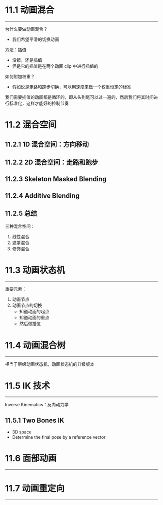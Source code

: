 # 11.1 动画混合
---

为什么要做动画混合？
- 我们希望平滑的切换动画

方法：插值
- 没错，还是插值
- 但是它的插值是在两个动画 clip 中进行插值的

如何附加权重？
- 假如说是走路和跑步切换，可以用速度来做一个权重恒定的标准

我们需要插值的动画都是循环的，即从头到尾可以过一遍的，然后我们将其时间进行标准化，这样才能好的控制节奏

# 11.2 混合空间

## 11.2.1 1D 混合空间：方向移动

## 11.2.2 2D 混合空间：走路和跑步

## 11.2.3 Skeleton Masked Blending

## 11.2.4 Additive Blending

## 11.2.5 总结

三种混合空间：
1. 线性混合
2. 遮罩混合
3. 修饰混合

# 11.3 动画状态机
---

重要元素：
1. 动画节点
2. 动画节点的切换
	- 知道动画的起点
	- 知道动画的重点
	- 然后做插值

# 11.4 动画混合树
---

相当于层级动画状态机，动画状态机的升级版本

# 11.5 IK 技术
---

Inverse Kinematics：反向动力学

## 11.5.1 Two Bones IK

- 3D space
- Determine the final pose by a reference vector

# 11.6 面部动画
---

# 11.7 动画重定向
---

